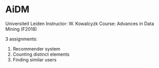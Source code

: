 # AiDM
Universiteit Leiden 
 Instructor: W. Kowalcyzk 
 Course: Advances in Data Mining (F2018)

3 assignments:
  1. Recommender system
  2. Counting distinct elements
  3. Finding similar users
